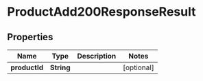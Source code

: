 

# ProductAdd200ResponseResult


## Properties

Name | Type | Description | Notes
------------ | ------------- | ------------- | -------------
**productId** | **String** |  |  [optional]



